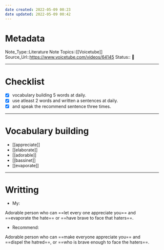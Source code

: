 ```yaml
---
date created: 2022-05-09 00:23
date updated: 2022-05-09 00:42
---
```


# Metadata

Note_Type::Literature Note
Topics::[[Voicetube]]
Source_Url::<https://www.voicetube.com/videos/64145>
Status:: 👶

---

# Checklist

- [x] vocabulary building 5 words at daily.
- [x] use atleast 2 words and written a sentences at daily.
- [x] and speak the recommend sentence three times.

---

# Vocabulary building

- [[appreciate]]
- [[elaborate]]
- [[adorable]]
- [[bassinet]]
- [[evaporate]]

---

# Writting

- My:

Adorable person who can ==let every one appreciate you== and ==evaporate the hate== or ==have brave to face that haters==.

- Recommend:

Adorable person who can ==make everyone appreciate you== and ==dispel the hatred==, or ==who is brave enough to face the haters==.
